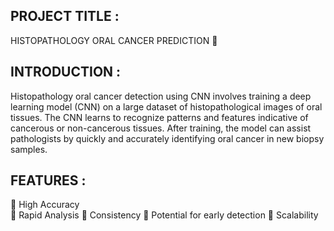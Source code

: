 ## PROJECT TITLE : 
HISTOPATHOLOGY ORAL CANCER PREDICTION 🦷
## INTRODUCTION :
Histopathology oral cancer detection using CNN involves training a deep learning model (CNN) on a large dataset of histopathological images of oral tissues. The CNN learns to recognize patterns and features indicative of cancerous or non-cancerous tissues. After training, the model can assist pathologists by quickly and accurately identifying oral cancer in new biopsy samples.
## FEATURES :
📍 High Accuracy<br>
📍 Rapid Analysis
📍 Consistency 
📍 Potential for early detection
📍 Scalability 
